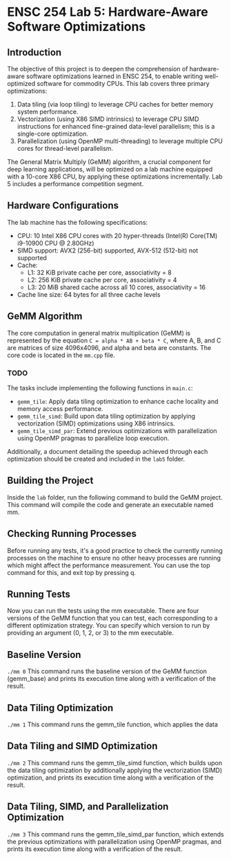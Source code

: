 # ENSC 254 Lab 5: Hardware-Aware Software Optimizations

## Introduction
The objective of this project is to deepen the comprehension of hardware-aware software optimizations learned in ENSC 254, to enable writing well-optimized software for commodity CPUs. This lab covers three primary optimizations: 
1. Data tiling (via loop tiling) to leverage CPU caches for better memory system performance.
2. Vectorization (using X86 SIMD intrinsics) to leverage CPU SIMD instructions for enhanced fine-grained data-level parallelism; this is a single-core optimization.
3. Parallelization (using OpenMP multi-threading) to leverage multiple CPU cores for thread-level parallelism.

The General Matrix Multiply (GeMM) algorithm, a crucial component for deep learning applications, will be optimized on a lab machine equipped with a 10-core X86 CPU, by applying these optimizations incrementally. Lab 5 includes a performance competition segment.

## Hardware Configurations
The lab machine has the following specifications:
- CPU: 10 Intel X86 CPU cores with 20 hyper-threads (Intel(R) Core(TM) i9-10900 CPU @ 2.80GHz)
- SIMD support: AVX2 (256-bit) supported, AVX-512 (512-bit) not supported
- Cache:
  - L1: 32 KiB private cache per core, associativity = 8
  - L2: 256 KiB private cache per core, associativity = 4
  - L3: 20 MiB shared cache across all 10 cores, associativity = 16
- Cache line size: 64 bytes for all three cache levels

## GeMM Algorithm
The core computation in general matrix multiplication (GeMM) is represented by the equation `C = alpha * AB + beta * C`, where A, B, and C are matrices of size 4096x4096, and alpha and beta are constants. The core code is located in the `mm.cpp` file.

### TODO
The tasks include implementing the following functions in `main.c`:
- `gemm_tile`: Apply data tiling optimization to enhance cache locality and memory access performance.
- `gemm_tile_simd`: Build upon data tiling optimization by applying vectorization (SIMD) optimizations using X86 intrinsics.
- `gemm_tile_simd_par`: Extend previous optimizations with parallelization using OpenMP pragmas to parallelize loop execution.

Additionally, a document detailing the speedup achieved through each optimization should be created and included in the `lab5` folder.

## Building the Project
Inside the `lab` folder, run the following command to build the GeMM project. This command will compile the code and generate an executable named mm.

## Checking Running Processes
Before running any tests, it's a good practice to check the currently running processes on the machine to ensure no other heavy processes are running which might affect the performance measurement. You can use the top command for this, and exit top by pressing q.

## Running Tests
Now you can run the tests using the mm executable. There are four versions of the GeMM function that you can test, each corresponding to a different optimization strategy. You can specify which version to run by providing an argument (0, 1, 2, or 3) to the mm executable.

## Baseline Version
`./mm 0`
This command runs the baseline version of the GeMM function (gemm_base) and prints its execution time along with a verification of the result.

## Data Tiling Optimization
`./mm 1`
This command runs the gemm_tile function, which applies the data

## Data Tiling and SIMD Optimization
`./mm 2`
This command runs the gemm_tile_simd function, which builds upon the data tiling optimization by additionally applying the vectorization (SIMD) optimization, and prints its execution time along with a verification of the result.

## Data Tiling, SIMD, and Parallelization Optimization
`./mm 3`
This command runs the gemm_tile_simd_par function, which extends the previous optimizations with parallelization using OpenMP pragmas, and prints its execution time along with a verification of the result.
